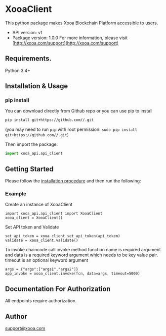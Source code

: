# XooaClient

This python package makes Xooa Blockchain Platform accessible to users. 

- API version: v1
- Package version: 1.0.0
For more information, please visit [http://xooa.com/support](http://xooa.com/support)

## Requirements.

Python 3.4+

## Installation & Usage
### pip install

You can download directly from Github repo or you can use pip to install 

```sh
pip install git+https://github.com//.git
```
(you may need to run `pip` with root permission: `sudo pip install git+https://github.com//.git`)

Then import the package:
```python
import xooa_api.api_client
```


## Getting Started

Please follow the [installation procedure](#installation--usage) and then run the following:

### Example
Create an instance of XooaClient
```
import xooa_api.api_client import XooaClient
xooa_client = XooaClient()
```

Set API token and Validate
```api_token = '<API_TOKEN>' 
set_api_token = xooa_client.set_api_token(api_token)
validate = xooa_client.validate()
```
 To invoke chaincode call invoke method
 function name is required argument and data is a required keyword argument which needs to be key value pair.
 timeout is an optional keyword argument
```fcn = 'set'
args = {"args":["args1","args2"]}
app_invoke = xooa_client.invoke(fcn, data=args, timeout=5000)
```
## Documentation For Authorization

 All endpoints require authorization.


## Author

support@xooa.com
